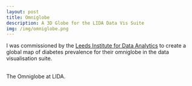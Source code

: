 ```yaml
---
layout: post
title: Omniglobe
description: A 3D Globe for the LIDA Data Vis Suite
img: /img/omniglobe.png
---
```

I was commissioned by the <a href="http://lida.leeds.ac.uk/">Leeds Institute for Data Analytics</a> to create a global map of diabetes prevalence for their omniglobe in the data visualisation suite.

<div class="img_row">
	<img class="col one" src="{{ site.baseurl }}/img/omniglobe.png" alt="" title=""/>
	<img class="col two" src="{{ site.baseurl }}/img/Global - Adult Diabetes Prevalence (LIDA).png" alt="" title=""/>
</div>
<div class="col three caption">
	The Omniglobe at LIDA.
</div>
